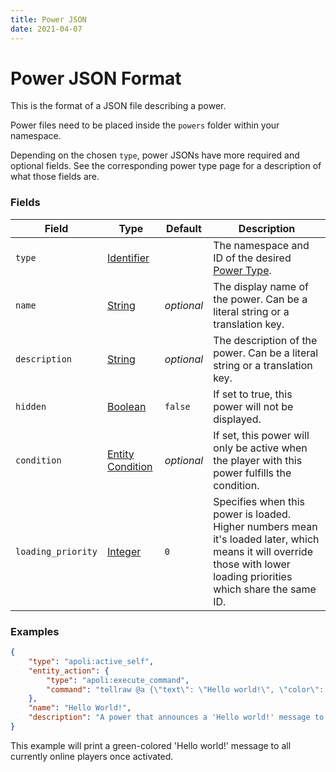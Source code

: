 ```yaml
---
title: Power JSON
date: 2021-04-07
---
```


# Power JSON Format

This is the format of a JSON file describing a power.

Power files need to be placed inside the `powers` folder within your namespace.

Depending on the chosen `type`, power JSONs have more required and optional fields. See the corresponding power type page for a description of what those fields are.

### Fields

| Field | Type | Default | Description |
| ----- | ---- | ------- | ----------- |
| `type` | [Identifier](../types/data_types/identifier.md) | | The namespace and ID of the desired [Power Type](../types/power_types.md).                                                                                            |
| `name` | [String](../types/data_types/string.md) | _optional_ | The display name of the power. Can be a literal string or a translation key. |
| `description` | [String](../types/data_types/string.md) | _optional_ | The description of the power. Can be a literal string or a translation key. |
| `hidden` | [Boolean](../types/data_types/boolean.md) | `false` | If set to true, this power will not be displayed. |
| `condition` | [Entity Condition](../types/entity_condition_types.md) | _optional_ | If set, this power will only be active when the player with this power fulfills the condition. |
| `loading_priority` | [Integer](../types/data_types/integer.md) | `0` | Specifies when this power is loaded. Higher numbers mean it's loaded later, which means it will override those with lower loading priorities which share the same ID. |

### Examples

```json
{
	"type": "apoli:active_self",
	"entity_action": {
		"type": "apoli:execute_command",
		"command": "tellraw @a {\"text\": \"Hello world!\", \"color\": \"green\"}"
	},
	"name": "Hello World!",
	"description": "A power that announces a 'Hello world!' message to everyone in the server."
}
```

This example will print a green-colored 'Hello world!' message to all currently online players once activated.
